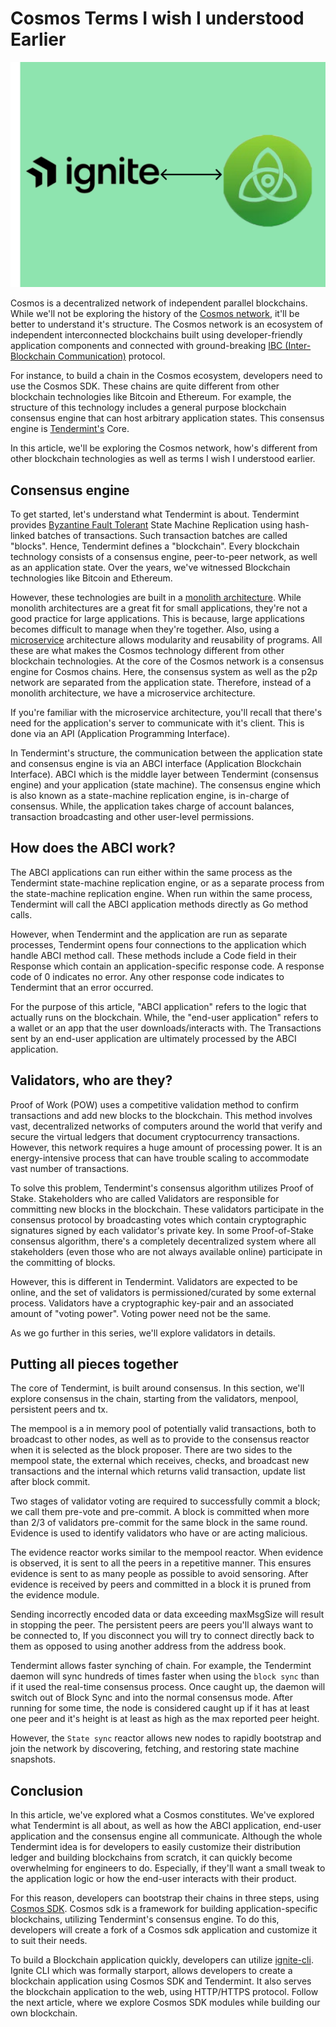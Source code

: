# Cosmos Terms I wish I understood Earlier

![Cover Image](images/cover.png)

Cosmos is a decentralized network of independent parallel blockchains. While we'll not be exploring the history of the [Cosmos network](https://cosmos.network/), it'll be better to understand it's structure. The Cosmos network is an ecosystem of independent interconnected blockchains built using developer-friendly application components and connected with ground-breaking [IBC (Inter-Blockchain Communication)](https://ibcprotocol.org/) protocol.

For instance, to build a chain in the Cosmos ecosystem, developers need to use the Cosmos SDK. These chains are quite different from other blockchain technologies like Bitcoin and Ethereum. For example, the structure of this technology includes a general purpose blockchain consensus engine that can host arbitrary application states. This consensus engine is [Tendermint's](https://tendermint.com/) Core.

In this article, we'll be exploring the Cosmos network, how's different from other blockchain technologies as well as terms I wish I understood earlier.

## Consensus engine

To get started, let's understand what Tendermint is about. Tendermint provides [Byzantine Fault Tolerant](https://docs.tendermint.com/master/introduction/what-is-tendermint.html) State Machine Replication using hash-linked batches of transactions. Such transaction batches are called "blocks". Hence, Tendermint defines a "blockchain".
Every blockchain technology consists of a consensus engine, peer-to-peer network, as well as an application state. Over the years, we've witnessed Blockchain technologies like Bitcoin and Ethereum. 

However, these technologies are built in a [monolith architecture](https://en.m.wikipedia.org/wiki/Monolithic_architecture). While monolith architectures are a great fit for small applications, they're not a good practice for large applications.
This is because, large applications becomes difficult to manage when they're together. Also, using a [microservice](https://en.m.wikipedia.org/wiki/Microservices) architecture allows modularity and reusability of programs. All these are what makes the Cosmos technology different from other blockchain technologies.
At the core of the Cosmos network is a consensus engine for Cosmos chains. Here, the consensus system as well as the p2p network are separated from the application state. Therefore, instead of a monolith architecture, we have a microservice architecture. 

If you're familiar with the microservice architecture, you'll recall that there's need for the application's server to communicate with it's client. This is done via an API (Application Programming Interface). 

In Tendermint's structure, the communication between the application state and consensus engine is via an ABCI interface (Application Blockchain Interface). ABCI which is the middle layer between Tendermint (consensus engine) and your application (state machine).
The consensus engine which is also known as a state-machine replication engine, is in-charge of consensus. While, the application takes charge of account balances, transaction broadcasting and other user-level permissions.

## How does the ABCI work?

The ABCI applications can run either within the same process as the Tendermint state-machine replication engine, or as a separate process from the state-machine replication engine. When run within the same process, Tendermint will call the ABCI application methods directly as Go method calls.

However, when Tendermint and the application are run as separate processes, Tendermint opens four connections to the application which handle ABCI method call. These methods include a Code field in their Response which contain an application-specific response code. A response code of 0 indicates no error. Any other response code indicates to Tendermint that an error occurred.

For the purpose of this article, "ABCI application" refers to the logic that actually runs on the blockchain. While, the "end-user application" refers to a wallet or an app that the user downloads/interacts with. The Transactions sent by an end-user application are ultimately processed by the ABCI application.

## Validators, who are they?
Proof of Work (POW) uses a competitive validation method to confirm transactions and add new blocks to the blockchain. This method involves vast, decentralized networks of computers around the world that verify and secure the virtual ledgers that document cryptocurrency transactions. However, this network requires a huge amount of processing power. It is an energy-intensive process that can have trouble scaling to accommodate vast number of transactions.

To solve this problem, Tendermint's consensus algorithm utilizes Proof of Stake. Stakeholders who are called Validators are responsible for committing new blocks in the blockchain. These validators participate in the consensus protocol by broadcasting votes which contain cryptographic signatures signed by each validator's private key. In some Proof-of-Stake consensus algorithm, there's a completely decentralized system where all stakeholders (even those who are not always available online) participate in the committing of blocks.

However, this is different in Tendermint. Validators are expected to be online, and the set of validators is permissioned/curated by some external process. Validators have a cryptographic key-pair and an associated amount of "voting power". Voting power need not be the same.

As we go further in this series, we'll explore validators in details.

## Putting all pieces together

The core of Tendermint, is built around consensus. In this section, we'll explore consensus in the chain, starting from the validators, menpool, persistent peers and tx.

The mempool is a in memory pool of potentially valid transactions, both to broadcast to other nodes, as well as to provide to the consensus reactor when it is selected as the block proposer. There are two sides to the mempool state, the external which receives, checks, and broadcast new transactions and the internal which returns valid transaction, update list after block commit.

Two stages of validator voting are required to successfully commit a block; we call them pre-vote and pre-commit. A block is committed when more than 2/3 of validators pre-commit for the same block in the same round. Evidence is used to identify validators who have or are acting malicious.

The evidence reactor works similar to the mempool reactor. When evidence is observed, it is sent to all the peers in a repetitive manner. This ensures evidence is sent to as many people as possible to avoid sensoring. After evidence is received by peers and committed in a block it is pruned from the evidence module.

Sending incorrectly encoded data or data exceeding maxMsgSize will result in stopping the peer. The persistent peers are peers you'll always want to be connected to, If you disconnect you will try to connect directly back to them as opposed to using another address from the address book.

Tendermint allows faster synching of chain. For example, the Tendermint daemon will sync hundreds of times faster when using the `block sync` than if it used the real-time consensus process. Once caught up, the daemon will switch out of Block Sync and into the normal consensus mode. After running for some time, the node is considered caught up if it has at least one peer and it's height is at least as high as the max reported peer height.

However, the `State sync` reactor allows new nodes to rapidly bootstrap and join the network by discovering, fetching, and restoring state machine snapshots. 


## Conclusion

In this article, we've explored what a Cosmos constitutes. We've explored what Tendermint is all about, as well as how the ABCI application, end-user application and the consensus engine all communicate.
Although the whole Tendermint idea is for developers to easily customize their distribution ledger and building blockchains from scratch, it can quickly become overwhelming for engineers to do. Especially, if they'll want a small tweak to the application logic or how the end-user interacts with their product.

For this reason, developers can bootstrap their chains in three steps, using [Cosmos SDK](https://v1.cosmos.network/sdk). Cosmos sdk is a framework for building application-specific blockchains, utilizing Tendermint's consensus engine. To do this, developers will create a fork of a Cosmos sdk application and customize it to suit their needs.

To build a Blockchain application quickly, developers can utilize [ignite-cli](https://github.com/ignite-hq/cli). Ignite CLI which was formally starport, allows developers to create a blockchain application using Cosmos SDK and Tendermint. It also serves the blockchain application to the web, using HTTP/HTTPS protocol. Follow the next article, where we explore Cosmos SDK modules while building our own blockchain.



